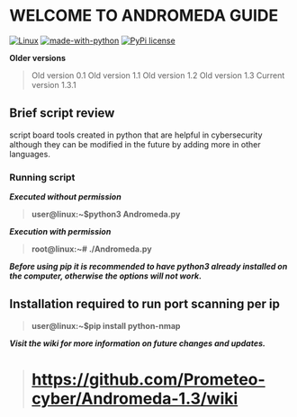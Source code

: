 # WELCOME TO ANDROMEDA GUIDE
[![Linux](https://svgshare.com/i/Zhy.svg)](https://svgshare.com/i/Zhy.svg)
[![made-with-python](https://img.shields.io/badge/Made%20with-Python-1f425f.svg)](https://www.python.org/)
[![PyPi license](https://badgen.net/pypi/license/pip/)](https://pypi.com/project/pip/)

**Older versions**
> Old version 0.1
> Old version 1.1
> Old version 1.2
> Old version 1.3
> Current version 1.3.1
## Brief script review
script board tools created in python that are helpful in cybersecurity although they can be modified in the future by adding more in other languages.

### Running script

***Executed without permission***
> **user@linux:~$python3 Andromeda.py**

***Execution with permission***
> **root@linux:~# ./Andromeda.py**

***Before using pip it is recommended to have python3 already installed on the computer, otherwise the options will not work.***
## Installation required to run port scanning per ip  
> **user@linux:~$pip install python-nmap**


***Visit the wiki for more information on future changes and updates.***
> # https://github.com/Prometeo-cyber/Andromeda-1.3/wiki
